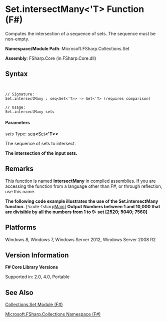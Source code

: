 # Set.intersectMany<'T> Function (F#)

Computes the intersection of a sequence of sets. The sequence must be non-empty.

**Namespace/Module Path**: Microsoft.FSharp.Collections.Set

**Assembly**: FSharp.Core (in FSharp.Core.dll)


## Syntax


```


// Signature:
Set.intersectMany : seq<Set<'T>> -> Set<'T> (requires comparison)

// Usage:
Set.intersectMany sets

```



#### Parameters
*sets*
Type: [seq](http://msdn.microsoft.com/en-us/library/2f0c87c6-8a0d-4d33-92a6-10d1d037ce75)**&lt;**[Set](http://msdn.microsoft.com/en-us/library/50cebdce-0cd7-4c5c-8ebc-f3a9e90b38d8)**&lt;'T&gt;&gt;**


The sequence of sets to intersect.



**The intersection of the input sets.**
## Remarks
This function is named **IntersectMany** in compiled assemblies. If you are accessing the function from a language other than F#, or through reflection, use this name.

**The following code example illustrates the use of the Set.intersectMany function.**
[!code-fsharp[Main](snippets/fssets/snippet5.fs)]
**Output**
**Numbers between 1 and 10,000 that are divisible by**
**all the numbers from 1 to 9:**
**set [2520; 5040; 7560]**
## Platforms
Windows 8, Windows 7, Windows Server 2012, Windows Server 2008 R2


## Version Information
**F# Core Library Versions**

Supported in: 2.0, 4.0, Portable




## See Also
[Collections.Set Module &#40;F&#35;&#41;](Collections.Set+Module+%28FSharp%29.md)

[Microsoft.FSharp.Collections Namespace &#40;F&#35;&#41;](Microsoft.FSharp.Collections+Namespace+%28FSharp%29.md)

